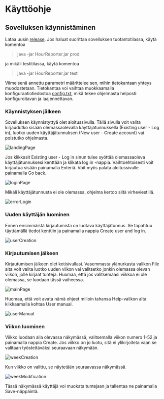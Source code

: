 # Käyttöohje

## Sovelluksen käynnistäminen

Lataa uusin [release](https://github.com/jussinie/ot-harjoitustyo/releases/tag/loppupalautus). Jos haluat suorittaa sovelluksen tuotantotilassa, käytä komentoa
> java -jar HourReporter.jar prod

ja mikäli testitilassa, käytä komentoa

> java -jar HourReporter.jar test

Viimeisenä annettu parametri määrittelee sen, mihin tietokantaan yhteys muodostetaan. Tietokantaa voi vaihtaa muokkaamalla konfiguraatiotiedostoa [config.txt](https://github.com/jussinie/ot-harjoitustyo/blob/master/Tuntikirjanpitosofta/config.txt), mikä tekee ohjelmasta helposti konfiguroitavan ja laajennettavan. 

### Käynnistyksen jälkeen

Sovelluksen käynnistyttyä olet aloitussivulla. Tällä sivulla voit valita kirjaudutko sisään olemassaolevalla käyttäjätunnuksella (Existing user - Log in), luotko uuden käyttäjätunnuksen (New user - Create account) vai poistutko ohjelmasta. 

![landingPage](https://user-images.githubusercontent.com/64590570/147268001-dd4a3770-08b2-467d-a5ea-c79c520d01eb.png)

Jos klikkasit Existing user - Log in sinun tulee syöttää olemassaoleva käyttäjätunnuksesi kenttään ja klikata log in -nappia. Vaihtoehtoisesti voit kirjautua sisään painamalla Enteriä. Voit myös palata aloitussivulle painamalla Go back. 

![loginPage](https://user-images.githubusercontent.com/64590570/146057685-6e894517-38a6-4b44-bd13-4e062d9d6281.png)

Mikäli käyttäjätunnusta ei ole olemassa, ohjelma kertoo siitä virheviestillä.

![errorLogin](https://user-images.githubusercontent.com/64590570/146057858-6281f951-35e9-4350-b127-25e6152301f1.png)

### Uuden käyttäjän luominen

Ennen ensimmäistä kirjautumista on luotava käyttäjätunnus. Se tapahtuu täyttämällä tiedot kenttiin ja painamalla nappia Create user and log in.

![userCreation](https://user-images.githubusercontent.com/64590570/146058196-4543339d-b9df-4a40-8e38-06cc38ee7c4f.png)

### Kirjautumisen jälkeen

Kirjautumisen jälkeen olet kotisivullasi. Vasemmasta ylänurkasta valikon File alta voit valita luotko uuden viikon vai valitsetko jonkin olemassa olevan viikon, jolle kirjaat tunteja. Huomaa, että jos valitsemaasi viikkoa ei ole olemassa, se luodaan tässä vaiheessa. 

![mainPage](https://user-images.githubusercontent.com/64590570/146062498-ffef2746-bb27-48e1-bbb6-852a3c6a2bf9.png)

Huomaa, että voit avata nämä ohjeet milloin tahansa Help-valikon alta klikkaamalla kohtaa User manual. 

![userManual](https://user-images.githubusercontent.com/64590570/146062691-958dd176-266c-476a-858e-7f23a932b965.png)

### Viikon luominen

Viikko luodaan alla olevassa näkymässä, valitsemalla viikon numero 1-52 ja painamalla nappia Create. Jos viikko on jo luotu, sitä ei ylikirjoiteta vaan se valitaan työstettäväksi seuraavaan näkymään. 

![weekCreation](https://user-images.githubusercontent.com/64590570/146063350-86f477ac-d86b-4edf-98b4-cdea9b0dbf2c.png)

Kun viikko on valittu, se näytetään seuraavassa näkymässä. 

![weekModification](https://user-images.githubusercontent.com/64590570/146063387-8c44dbea-a4a0-4e6f-9034-36d3539f7087.png)

Tässä näkymässä käyttäjä voi muokata tuntejaan ja tallentaa ne painamalla Save-näppäintä.


